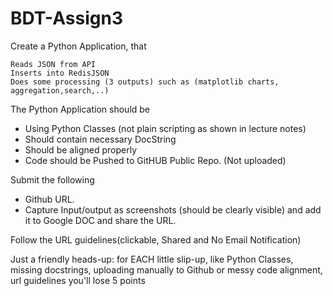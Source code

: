 # BDT-Assign3

Create a Python Application, that 

    Reads JSON from API
    Inserts into RedisJSON
    Does some processing (3 outputs) such as (matplotlib charts, aggregation,search,..)
    

The Python Application should be

- Using Python Classes (not plain scripting as shown in lecture notes)
- Should contain necessary DocString
- Should be aligned properly
- Code should be Pushed to GitHUB Public Repo. (Not uploaded)

Submit the following

- Github URL.
- Capture Input/output as screenshots (should be clearly visible) and add it to Google DOC and share the URL.

Follow the URL guidelines(clickable, Shared and No Email Notification)

Just a friendly heads-up: 
for EACH little slip-up, like Python Classes, missing docstrings, uploading manually to Github or messy code alignment, url guidelines you'll lose 5 points